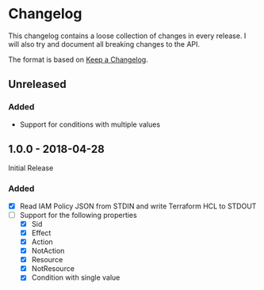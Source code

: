# Changelog

This changelog contains a loose collection of changes in every release. I will also try and document all breaking changes to the API.

The format is based on [Keep a Changelog](http://keepachangelog.com/).

## Unreleased

### Added 

* Support for conditions with multiple values

## 1.0.0 - 2018-04-28

Initial Release

### Added

* [x] Read IAM Policy JSON from STDIN and write Terraform HCL to STDOUT
* [ ] Support for the following properties
  * [x] Sid
  * [x] Effect
  * [x] Action
  * [x] NotAction
  * [x] Resource
  * [x] NotResource
  * [x] Condition with single value
